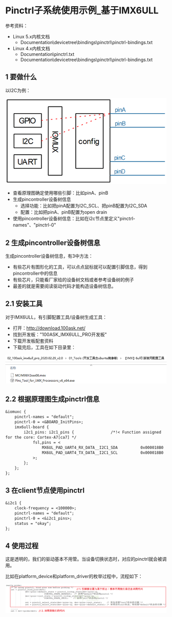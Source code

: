 # Pinctrl子系统使用示例_基于IMX6ULL

参考资料：

- Linux 5.x内核文档
  - Documentation\devicetree\bindings\pinctrl\pinctrl-bindings.txt
- Linux 4.x内核文档
  - Documentation\pinctrl.txt
  - Documentation\devicetree\bindings\pinctrl\pinctrl-bindings.txt

## 1 要做什么

以I2C为例：

![image-20240204195732759](figures/image-20240204195732759.png)

- 查看原理图确定使用哪些引脚：比如pinA、pinB
- 生成pincontroller设备树信息
  - 选择功能：比如把pinA配置为I2C_SCL、把pinB配置为I2C_SDA
  - 配置：比如把pinA、pinB配置为open drain
- 使用pincontroller设备树信息：比如在i2c节点里定义"pinctrl-names"、"pinctrl-0"

## 2 生成pincontroller设备树信息

生成pincontroller设备树信息，有3中方法：

- 有些芯片有图形化的工具，可以点点鼠标就可以配置引脚信息，得到pincontroller中的信息
- 有些芯片，只能看厂家给的设备树文档或者参考设备树的例子
- 最差的就是需要阅读驱动代码才能构造设备树信息。

## 2.1 安装工具

对于IMX6ULL，有引脚配置工具/设备树生成工具：

- 打开：http://download.100ask.net/
- 找到开发板："100ASK_IMX6ULL_PRO开发板"
- 下载开发板配套资料
- 下载完后，工具在如下目录里：

![image-20240204222246164](figures/image-20240204222246164.png)

## 2.2 根据原理图生成pinctrl信息

```shell
&iomuxc {
    pinctrl-names = "default";
    pinctrl-0 = <&BOARD_InitPins>;
    imx6ull-board {
        i2c1_pins: i2c1_pins {                /*!< Function assigned for the core: Cortex-A7[ca7] */
            fsl,pins = <
                MX6UL_PAD_UART4_RX_DATA__I2C1_SDA          0x000018B0
                MX6UL_PAD_UART4_TX_DATA__I2C1_SCL          0x000018B0
            >;
        };
    };
};
```

## 3 在client节点使用pinctrl

```shell
&i2c1 {
    clock-frequency = <100000>;
    pinctrl-names = "default";
    pinctrl-0 = <&i2c1_pins>;
    status = "okay";
};
```

## 4 使用过程

这是透明的，我们的驱动基本不用管。当设备切换状态时，对应的pinctrl就会被调用。

比如在platform_device和platform_driver的枚举过程中，流程如下：

![image-20240204220452325](figures/image-20240204220452325.png)
